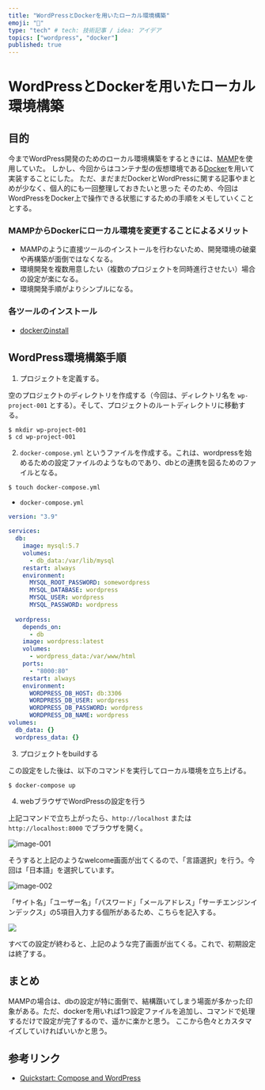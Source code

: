 ```yaml
---
title: "WordPressとDockerを用いたローカル環境構築"
emoji: "🤖"
type: "tech" # tech: 技術記事 / idea: アイデア
topics: ["wordpress", "docker"]
published: true
---
```


# WordPressとDockerを用いたローカル環境構築

## 目的

今までWordPress開発のためのローカル環境構築をするときには、[MAMP](https://www.mamp.info/en/windows/)を使用していた。
しかし、今回からはコンテナ型の仮想環境である[Docker](https://www.docker.com/)を用いて実装することにした。
ただ、まだまだDockerとWordPressに関する記事やまとめが少なく、個人的にも一回整理しておきたいと思った
そのため、今回はWordPressをDocker上で操作できる状態にするための手順をメモしていくこととする。

### MAMPからDockerにローカル環境を変更することによるメリット

- MAMPのように直接ツールのインストールを行わないため、開発環境の破棄や再構築が面倒ではなくなる。
- 環境開発を複数用意したい（複数のプロジェクトを同時進行させたい）場合の設定が楽になる。
- 環境開発手順がよりシンプルになる。

### 各ツールのインストール

- [dockerのinstall](https://docs.docker.com/get-docker/)

## WordPress環境構築手順

1. プロジェクトを定義する。

空のプロジェクトのディレクトリを作成する（今回は、ディレクトリ名を `wp-project-001` とする）。そして、プロジェクトのルートディレクトリに移動する。

```terminal
$ mkdir wp-project-001
$ cd wp-project-001
```

2. `docker-compose.yml` というファイルを作成する。これは、wordpressを始めるための設定ファイルのようなものであり、dbとの連携を図るためのファイルとなる。

```terminal
$ touch docker-compose.yml
```

- `docker-compose.yml`

```yaml
version: "3.9"
    
services:
  db:
    image: mysql:5.7
    volumes:
      - db_data:/var/lib/mysql
    restart: always
    environment:
      MYSQL_ROOT_PASSWORD: somewordpress
      MYSQL_DATABASE: wordpress
      MYSQL_USER: wordpress
      MYSQL_PASSWORD: wordpress
    
  wordpress:
    depends_on:
      - db
    image: wordpress:latest
    volumes:
      - wordpress_data:/var/www/html
    ports:
      - "8000:80"
    restart: always
    environment:
      WORDPRESS_DB_HOST: db:3306
      WORDPRESS_DB_USER: wordpress
      WORDPRESS_DB_PASSWORD: wordpress
      WORDPRESS_DB_NAME: wordpress
volumes:
  db_data: {}
  wordpress_data: {}
```

3. プロジェクトをbuildする

この設定をした後は、以下のコマンドを実行してローカル環境を立ち上げる。

```terminal
$ docker-compose up
```

4. webブラウザでWordPressの設定を行う

上記コマンドで立ち上がったら、`http://localhost` または `http://localhost:8000` でブラウザを開く。

![image-001](https://storage.googleapis.com/zenn-user-upload/85cd2d03f4be166eef944d87.png)

そうすると上記のようなwelcome画面が出てくるので、「言語選択」を行う。今回は「日本語」を選択しています。

![image-002](https://storage.googleapis.com/zenn-user-upload/096b5351c2d1a2d92ed5ac91.png)

「サイト名」「ユーザー名」「パスワード」「メールアドレス」「サーチエンジンインデックス」の5項目入力する個所があるため、こちらを記入する。

![](https://storage.googleapis.com/zenn-user-upload/6aa8fba3fd98ef16d492174b.png)

すべての設定が終わると、上記のような完了画面が出てくる。これで、初期設定は終了する。

## まとめ

MAMPの場合は、dbの設定が特に面倒で、結構躓いてしまう場面が多かった印象がある。ただ、dockerを用いれば1つ設定ファイルを追加し、コマンドで処理するだけで設定が完了するので、遥かに楽かと思う。
ここから色々とカスタマイズしていければいいかと思う。

## 参考リンク

- [Quickstart: Compose and WordPress](https://docs.docker.com/samples/wordpress/)
